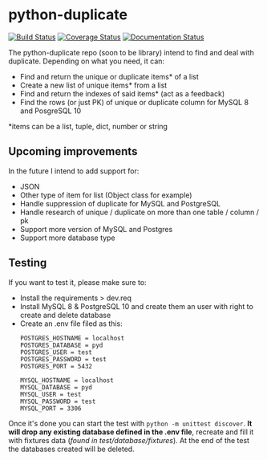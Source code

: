 # python-duplicate 
[![Build Status](https://travis-ci.com/Clement-O/python-duplicate.svg?branch=master)](https://travis-ci.com/Clement-O/python-duplicate) 
[![Coverage Status](https://coveralls.io/repos/github/Clement-O/python-duplicate/badge.svg?branch=master)](https://coveralls.io/github/Clement-O/python-duplicate?branch=master)
[![Documentation Status](https://readthedocs.org/projects/python-duplicate/badge/?version=latest)](https://python-duplicate.readthedocs.io/en/latest/?badge=latest)

The python-duplicate repo (soon to be library) intend to find and deal with duplicate.
Depending on what you need, it can:
- Find and return the unique or duplicate items* of a list
- Create a new list of unique items* from a list
- Find and return the indexes of said items* (act as a feedback)
- Find the rows (or just PK) of unique or duplicate column for MySQL 8 and PosgreSQL 10

*items can be a list, tuple, dict, number or string

## Upcoming improvements
In the future I intend to add support for:
- JSON
- Other type of item for list (Object class for example)
- Handle suppression of duplicate for MySQL and PostgreSQL
- Handle research of unique / duplicate on more than one table / column / pk
- Support more version of MySQL and Postgres
- Support more database type

## Testing
If you want to test it, please make sure to:
 - Install the requirements > dev.req
 - Install MySQL 8 & PostgreSQL 10 and create them an user with right to create and delete database
 - Create an .env file filed as this:
     ```
     POSTGRES_HOSTNAME = localhost
     POSTGRES_DATABASE = pyd
     POSTGRES_USER = test
     POSTGRES_PASSWORD = test
     POSTGRES_PORT = 5432
     
     MYSQL_HOSTNAME = localhost
     MYSQL_DATABASE = pyd
     MYSQL_USER = test
     MYSQL_PASSWORD = test
     MYSQL_PORT = 3306
     ```
Once it's done you can start the test with ```python -m unittest discover```.
__It will drop any existing database defined in the .env file__, recreate and fill it with fixtures data (_found in test/database/fixtures_). 
At the end of the test the databases created will be deleted.
